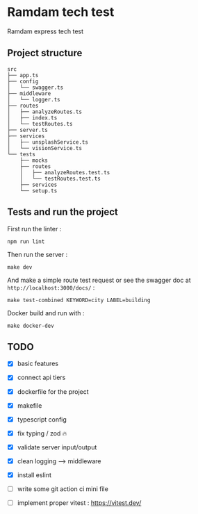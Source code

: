 # Ramdam tech test 

Ramdam express tech test 

## Project structure  

```
src
├── app.ts
├── config
│   └── swagger.ts
├── middleware
│   └── logger.ts
├── routes
│   ├── analyzeRoutes.ts
│   ├── index.ts
│   └── testRoutes.ts
├── server.ts
├── services
│   ├── unsplashService.ts
│   └── visionService.ts
└── tests
    ├── mocks
    ├── routes
    │   ├── analyzeRoutes.test.ts
    │   └── testRoutes.test.ts
    ├── services
    └── setup.ts
```


## Tests and run the project  

First run the linter : 

```
npm run lint
```

Then run the server : 

```
make dev
```

And make a simple route test request or see the swagger doc at `http://localhost:3000/docs/` : 

```
make test-combined KEYWORD=city LABEL=building
```

Docker build and run with : 

```
make docker-dev
```



## TODO

- [X] basic features
- [X] connect api tiers 
- [X] dockerfile for the project
- [X] makefile 
- [X] typescript config 
- [X] fix typing / zod 🔥
- [X] validate server input/output 
- [X] clean logging --> middleware 
- [X] install eslint 
- [ ] write some git action ci mini file 
- [ ] implement proper vitest : https://vitest.dev/

